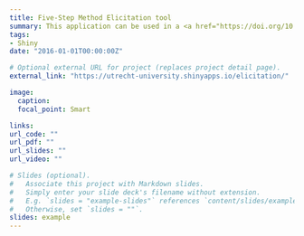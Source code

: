 ```yaml
---
title: Five-Step Method Elicitation tool
summary: This application can be used in a <a href="https://doi.org/10.3389/fpsyg.2017.02110" target="_blank" rel="noopener">Five-Step method elicitation procedure</a>. 
tags:
- Shiny
date: "2016-01-01T00:00:00Z"

# Optional external URL for project (replaces project detail page).
external_link: "https://utrecht-university.shinyapps.io/elicitation/"

image:
  caption: 
  focal_point: Smart

links:
url_code: ""
url_pdf: ""
url_slides: ""
url_video: ""

# Slides (optional).
#   Associate this project with Markdown slides.
#   Simply enter your slide deck's filename without extension.
#   E.g. `slides = "example-slides"` references `content/slides/example-slides.md`.
#   Otherwise, set `slides = ""`.
slides: example
---
```


